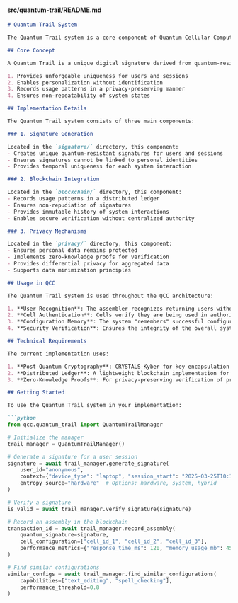 #### src/quantum-trail/README.md
```markdown
# Quantum Trail System

The Quantum Trail system is a core component of Quantum Cellular Computing, providing secure, anonymous user identification and personalization without compromising privacy.

## Core Concept

A Quantum Trail is a unique digital signature derived from quantum-resistant cryptographic algorithms that:

1. Provides unforgeable uniqueness for users and sessions
2. Enables personalization without identification
3. Records usage patterns in a privacy-preserving manner
4. Ensures non-repeatability of system states

## Implementation Details

The Quantum Trail system consists of three main components:

### 1. Signature Generation

Located in the `signature/` directory, this component:
- Creates unique quantum-resistant signatures for users and sessions
- Ensures signatures cannot be linked to personal identities
- Provides temporal uniqueness for each system interaction

### 2. Blockchain Integration

Located in the `blockchain/` directory, this component:
- Records usage patterns in a distributed ledger
- Ensures non-repudiation of signatures
- Provides immutable history of system interactions
- Enables secure verification without centralized authority

### 3. Privacy Mechanisms

Located in the `privacy/` directory, this component:
- Ensures personal data remains protected
- Implements zero-knowledge proofs for verification
- Provides differential privacy for aggregated data
- Supports data minimization principles

## Usage in QCC

The Quantum Trail system is used throughout the QCC architecture:

1. **User Recognition**: The assembler recognizes returning users without identifying them
2. **Cell Authentication**: Cells verify they are being used in authorized contexts
3. **Configuration Memory**: The system "remembers" successful configurations
4. **Security Verification**: Ensures the integrity of the overall system

## Technical Requirements

The current implementation uses:

1. **Post-Quantum Cryptography**: CRYSTALS-Kyber for key encapsulation and CRYSTALS-Dilithium for signatures
2. **Distributed Ledger**: A lightweight blockchain implementation for distributed verification
3. **Zero-Knowledge Proofs**: For privacy-preserving verification of properties

## Getting Started

To use the Quantum Trail system in your implementation:

```python
from qcc.quantum_trail import QuantumTrailManager

# Initialize the manager
trail_manager = QuantumTrailManager()

# Generate a signature for a user session
signature = await trail_manager.generate_signature(
    user_id="anonymous",
    context={"device_type": "laptop", "session_start": "2025-03-25T10:15:30Z"},
    entropy_source="hardware"  # Options: hardware, system, hybrid
)

# Verify a signature
is_valid = await trail_manager.verify_signature(signature)

# Record an assembly in the blockchain
transaction_id = await trail_manager.record_assembly(
    quantum_signature=signature,
    cell_configuration=["cell_id_1", "cell_id_2", "cell_id_3"],
    performance_metrics={"response_time_ms": 120, "memory_usage_mb": 45}
)

# Find similar configurations
similar_configs = await trail_manager.find_similar_configurations(
    capabilities=["text_editing", "spell_checking"],
    performance_threshold=0.8
)
